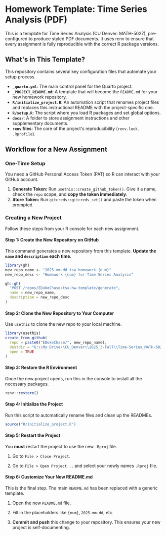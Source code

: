 # Homework Template: Time Series Analysis (PDF)

This is a template for Time Series Analysis (CU Denver: MATH-5027), pre-configured to produce styled PDF documents. It uses renv to ensure that every assignment is fully reproducible with the correct R package versions.


## What's in This Template?

This repository contains several key configuration files that automate your setup process.

-   **`_quarto.yml`**: The main control panel for the Quarto project.
-   **`_PROJECT_README.md`**: A template that will become the `README.md` for your new homework repository.
-   **`R/initialize_project.R`**: An automation script that renames project files and replaces this instructional README with the project-specific one.
-   **`R/setup.R`**: The script where you load R packages and set global options.
-   **`docs/`**: A folder to store assignment instructions and other supplementary documents.
-   **`renv` files**: The core of the project's reproducibility (`renv.lock`, `.Rprofile`).

## Workflow for a New Assignment

### One-Time Setup

You need a GitHub Personal Access Token (PAT) so R can interact with your GitHub account.

1.  **Generate Token:** Run `usethis::create_github_token()`. Give it a name, check the `repo` scope, and **copy the token immediately**.
2.  **Store Token:** Run `gitcreds::gitcreds_set()` and paste the token when prompted.

### Creating a New Project

Follow these steps from your R console for each new assignment.

#### Step 1: Create the New Repository on GitHub
This command generates a new repository from this template. **Update the `name` and `description` each time.**

```r
library(gh)
new_repo_name <- "2025-mm-dd_tsa_homework-{num}"
new_repo_desc <- "Homework {num} for Time Series Analysis"

gh::gh(
  "POST /repos/EDukeChase/tsa-hw-template/generate", 
  name = new_repo_name,
  description = new_repo_desc
)
```

#### Step 2: Clone the New Repository to Your Computer

Use `usethis` to clone the new repo to your local machine.

```r
library(usethis)
create_from_github(
  repo = paste0("EDukeChase/", new_repo_name),
  destdir = "G:\\My Drive\\CU_Denver\\2025_3-Fall\\Time-Series_MATH-5027\\homework",
  open = TRUE
)
```

#### Step 3: Restore the R Environment

Once the new project opens, run this in the console to install all the necessary packages.

```r
renv::restore()
```

#### Step 4: Initialize the Project

Run this script to automatically rename files and clean up the READMEs.

```r
source("R/initialize_project.R")
```

#### Step 5: Restart the Project

You **must** restart the project to use the new `.Rproj` file.

1. Go to `File > Close Project`.

2. Go to `File > Open Project...` and select your newly names `.Rproj` file.

#### Step 6: Customize Your New README.md

This is the final step. The main `README.md` has been replaced with a generic template.

1. Open the new `README.md` file.

2. Fill in the placeholders like `{num}`, `2025-mm-dd`, etc.

3. **Commit and push** this change to your repository. This ensures your new project is self-documenting.